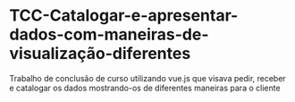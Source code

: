 # TCC-Catalogar-e-apresentar-dados-com-maneiras-de-visualização-diferentes
Trabalho de conclusão de curso utilizando vue.js que visava pedir, receber e catalogar os dados mostrando-os de diferentes maneiras para o cliente
